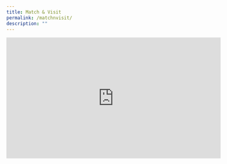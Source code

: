 ```yaml
---
title: Match & Visit
permalink: /matchnvisit/
description: ""
---
```

<iframe width="560" height="315" src="https://www.youtube.com/embed/NE2-3ym7n5g" title="YouTube video player" frameborder="0" allow="accelerometer; autoplay; clipboard-write; encrypted-media; gyroscope; picture-in-picture; web-share" allowfullscreen></iframe>